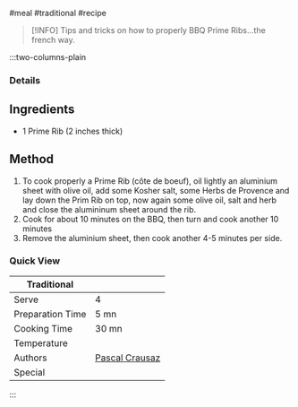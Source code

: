 #meal #traditional #recipe

> [!INFO]
> Tips and tricks on how to properly BBQ Prime Ribs...the french way.

:::two-columns-plain

### Details
## Ingredients

- 1 Prime Rib (2 inches thick)


## Method

1. To cook properly a Prime Rib (côte de boeuf), oil lightly an aluminium sheet with olive oil, add some Kosher salt, some Herbs de Provence and lay down the Prim Rib on top, now again some olive oil, salt and herb and close the alumininum sheet around the rib.
2. Cook for about 10 minutes on the BBQ, then turn and cook another 10 minutes
3. Remove the aluminium sheet, then cook another 4-5 minutes per side.



### Quick View
| Traditional      |                                                |
| ---------------- | ---------------------------------------------- |
| Serve            | 4                                              |
| Preparation Time | 5 mn                                           |
| Cooking Time     | 30 mn                                          |
| Temperature      |                                                |
| Authors          | [Pascal Crausaz](mailto:pascal@askpascal.com)  |
| Special          |                                                |

:::

